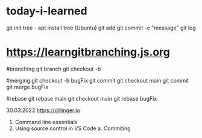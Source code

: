 # today-i-learned
git init
tree - apt install tree (Ubuntu)
git add
git commit -c "message"
git log

# https://learngitbranching.js.org

#branching
git branch <name-of-the-branch>
git checkout -b <name-of-the-branch>

#merging
git checkout -b bugFix
git commit
git checkout main
git commit
git merge bugFix
  
#rebase
git rebase main
git checkout main
git rebase bugFix

  30.03.2022
  https://dillinger.io
  
  1. Command line essentials
  2. Using source control in VS Code
    a. Commiting

